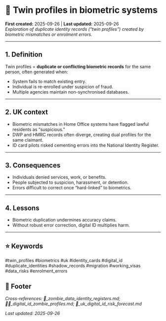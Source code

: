 # 👥 Twin profiles in biometric systems  
**First created:** 2025-09-26 | **Last updated:** 2025-09-26  
*Exploration of duplicate identity records (“twin profiles”) created by biometric mismatches or enrolment errors.*  

---

## 1. Definition  
Twin profiles = **duplicate or conflicting biometric records** for the same person, often generated when:  
- System fails to match existing entry.  
- Individual is re-enrolled under suspicion of fraud.  
- Multiple agencies maintain non-synchronised databases.  

---

## 2. UK context  
- Biometric mismatches in Home Office systems have flagged lawful residents as “suspicious.”  
- DWP and HMRC records often diverge, creating dual profiles for the same claimant.  
- ID card pilots risked cementing errors into the National Identity Register.  

---

## 3. Consequences  
- Individuals denied services, work, or benefits.  
- People subjected to suspicion, harassment, or detention.  
- Errors difficult to correct once “hard-linked” to biometrics.  

---

## 4. Lessons  
- Biometric duplication undermines accuracy claims.  
- Without robust error correction, digital ID multiplies harm.  

---

## ⭐ Keywords  
#twin_profiles #biometrics #uk #identity_cards #digital_id #duplicate_identities #shadow_records #migration #working_visas #data_risks #enrolment_errors  

## 🏮 Footer  
*Cross-references: 🧟_zombie_data_identity_registers.md; 🧟‍♀️_digital_id_zombie_profiles.md; 🔮_uk_digital_id_risk_forecast.md*  

_Last updated: 2025-09-26_  
